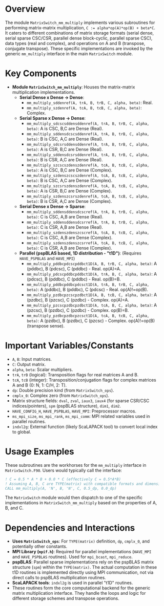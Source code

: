 # Overview

The module `MatrixSwitch_mm_multiply` implements various subroutines for performing matrix-matrix multiplication, `C := alpha*op(A)*op(B) + beta*C`. It caters to different combinations of matrix storage formats (serial dense, serial sparse CSC/CSR, parallel dense block-cyclic, parallel sparse CSC), data types (real and complex), and operations on A and B (transpose, conjugate transpose). These specific implementations are invoked by the generic `mm_multiply` interface in the main `MatrixSwitch` module.

# Key Components

*   **Module `MatrixSwitch_mm_multiply`**: Houses the matrix-matrix multiplication implementations.
    *   **Serial Dense x Dense -> Dense**:
        *   `mm_multiply_sddenref(A, trA, B, trB, C, alpha, beta)`: Real.
        *   `mm_multiply_szdenref(A, tcA, B, tcB, C, alpha, beta)`: Complex.
    *   **Serial Sparse x Dense -> Dense**:
        *   `mm_multiply_sdcscsddensddenref(A, trA, B, trB, C, alpha, beta)`: A is CSC, B,C are Dense (Real).
        *   `mm_multiply_sddensdcscsddenref(A, trA, B, trB, C, alpha, beta)`: B is CSC, A,C are Dense (Real).
        *   `mm_multiply_sdcsrsddensddenref(A, trA, B, trB, C, alpha, beta)`: A is CSR, B,C are Dense (Real).
        *   `mm_multiply_sddensdcsrsddenref(A, trA, B, trB, C, alpha, beta)`: B is CSR, A,C are Dense (Real).
        *   `mm_multiply_szcscszdenszdenref(A, tcA, B, tcB, C, alpha, beta)`: A is CSC, B,C are Dense (Complex).
        *   `mm_multiply_szdenszcscszdenref(A, tcA, B, tcB, C, alpha, beta)`: B is CSC, A,C are Dense (Complex).
        *   `mm_multiply_szcsrszdenszdenref(A, tcA, B, tcB, C, alpha, beta)`: A is CSR, B,C are Dense (Complex).
        *   `mm_multiply_szdenszcsrszdenref(A, tcA, B, tcB, C, alpha, beta)`: B is CSR, A,C are Dense (Complex).
    *   **Serial Dense x Dense -> Sparse**:
        *   `mm_multiply_sddensddensdcscref(A, trA, B, trB, C, alpha, beta)`: C is CSC, A,B are Dense (Real).
        *   `mm_multiply_sddensddensdcsrref(A, trA, B, trB, C, alpha, beta)`: C is CSR, A,B are Dense (Real).
        *   `mm_multiply_szdenszdenszcscref(A, tcA, B, tcB, C, alpha, beta)`: C is CSC, A,B are Dense (Complex).
        *   `mm_multiply_szdenszdenszcsrref(A, tcA, B, tcB, C, alpha, beta)`: C is CSR, A,B are Dense (Complex).
    *   **Parallel (pspBLAS based, 1D distribution - "t1D")**: (Requires `HAVE_PSPBLAS` and `HAVE_MPI`)
        *   `mm_multiply_pddbcpdcscpddbct1D(A, B, trB, C, alpha, beta)`: A (pddbc), B (pdcsc), C (pddbc) - Real. op(A)=A.
        *   `mm_multiply_pdcscpddbcpddbct1D(A, trA, B, C, alpha, beta)`: A (pdcsc), B (pddbc), C (pddbc) - Real. op(B)=B.
        *   `mm_multiply_pddbcpddbcpdcsct1D(A, trA, B, trB, C, alpha, beta)`: A (pddbc), B (pddbc), C (pdcsc) - Real. op(A)!=op(B).
        *   `mm_multiply_pzdbcpzcscpzdbct1D(A, B, tcB, C, alpha, beta)`: A (pzdbc), B (pzcsc), C (pzdbc) - Complex. op(A)=A.
        *   `mm_multiply_pzcscpzdbcpzdbct1D(A, tcA, B, C, alpha, beta)`: A (pzcsc), B (pzdbc), C (pzdbc) - Complex. op(B)=B.
        *   `mm_multiply_pzdbcpzdbcpzcsct1D(A, tcA, B, tcB, C, alpha, beta)`: A (pzdbc), B (pzdbc), C (pzcsc) - Complex. op(A)!=op(B) (transpose sense).

# Important Variables/Constants

*   `A`, `B`: Input matrices.
*   `C`: Output matrix.
*   `alpha`, `beta`: Scalar multipliers.
*   `trA`, `trB` (logical): Transposition flags for real matrices A and B.
*   `tcA`, `tcB` (integer): Transposition/conjugation flags for complex matrices A and B (0: N, 1: C/H, 2: T).
*   `dp`: Double precision kind (from `MatrixSwitch_ops`).
*   `cmplx_0`: Complex zero (from `MatrixSwitch_ops`).
*   Matrix structure fields: `dval`, `zval`, `iaux3`, `iaux4` (for sparse CSR/CSC indices/pointers), `spm` (pspBLAS structure), `dim1`, `dim2`.
*   `HAVE_CONFIG_H`, `HAVE_PSPBLAS`, `HAVE_MPI`: Preprocessor macros.
*   `ms_mpi_size`, `ms_mpi_rank`, `ms_mpi_comm`: MPI related variables used in parallel routines.
*   `indxl2g`: External function (likely ScaLAPACK tool) to convert local index to global.

# Usage Examples

These subroutines are the workhorses for the `mm_multiply` interface in `MatrixSwitch.F90`. Users would typically call the interface:
```fortran
! C = 0.5 * A * B + 0.0 * C (effectively C = 0.5*A*B)
! Assuming A, B, C are TYPE(matrix) with compatible formats and dimensions.
CALL mm_multiply(A, 'N', B, 'N', C, 0.5_dp, 0.0_dp)
```
The `MatrixSwitch` module would then dispatch to one of the specific implementations in `MatrixSwitch_mm_multiply` based on the properties of A, B, and C.

# Dependencies and Interactions

*   **Uses `MatrixSwitch_ops`**: For `TYPE(matrix)` definition, `dp`, `cmplx_0`, and potentially other constants.
*   **MPI Library (`mpif.h`)**: Required for parallel implementations (`HAVE_MPI` and `HAVE_PSPBLAS` routines). Used for `mpi_bcast`, `mpi_reduce`.
*   **pspBLAS**: Parallel sparse implementations rely on the pspBLAS matrix structure (`spm`) within the `TYPE(matrix)`. The actual computation in these t1D routines is implemented directly using MPI communication, not via direct calls to pspBLAS multiplication routines.
*   **ScaLAPACK tools**: `indxl2g` is used in parallel "t1D" routines.
*   These routines form the core computational backend for the generic matrix multiplication interface. They handle the loops and logic for different storage schemes and transpose operations.
